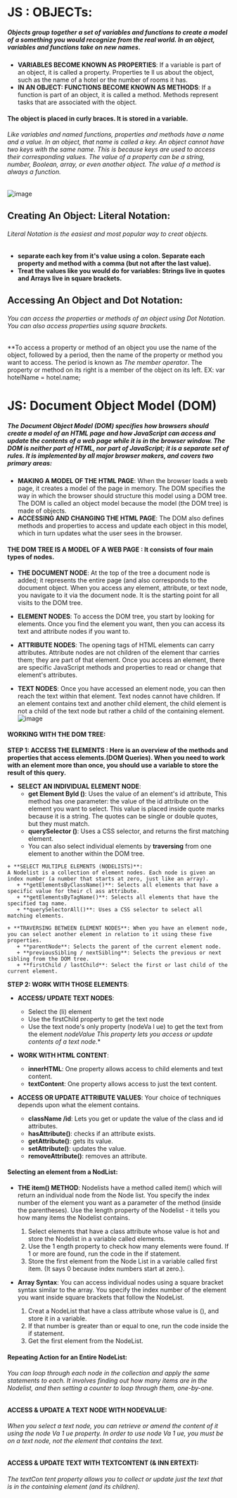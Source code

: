 # JS : OBJECTs:
##### Objects group together a set of variables and functions to create a model of a something you would recognize from the real world. In an object, variables and functions take on new names.
+ **VARIABLES BECOME KNOWN AS PROPERTIES**: If a variable is part of an object, it is called a property. Properties te ll us about the object, such as the name of a hotel or the number of rooms it has.
+ **IN AN OBJECT: FUNCTIONS BECOME KNOWN AS METHODS**: If a function is part of an object, it is called a method. Methods represent tasks that are associated with the object.

#### The object is placed in curly braces. It is stored in a variable. 
###### Like variables and named functions, properties and methods have a name and a value. In an object, that name is called a key. An object cannot have two keys with the same name. This is because keys are used to access their corresponding values. The value of a property can be a string, number, Boolean, array, or even another object. The value of a method is always a function.
![image](https://cdn.programiz.com/sites/tutorial2program/files/javascript-object-properties.png)

## Creating An Object: Literal Notation:
###### Literal Notation is the easiest and most popular way to creat objects.
+  **separate each key from it's value using a colon. Separate each property and method with a comma (but not after the last value).**
+ **Treat the values like you would do for variables: Strings live in quotes and Arrays live in square brackets.**

## Accessing An Object and Dot Notation:
###### You can access the properties or methods of an object using Dot Notation. You can also access properties using square brackets.
**To access a property or method of an object you use the name of the object, followed by a period, then the name of the property or method you want to access. 
The period is known as *The member operator*. The property or method on its right is a member of the object on its left. EX: var hotelName = hotel.name;

# JS: Document Object Model (DOM)
##### The Document Object Model (DOM) specifies how browsers should create a model of an HTML page and how JavaScript can access and update the contents of a web page while it is in the browser window. The DOM is neither part of HTML, nor part of JavaScript; it is a separate set of rules. It is implemented by all major browser makers, and covers two primary areas:
+ **MAKING A MODEL OF THE HTML PAGE**: When the browser loads a web page, it creates a model of the page in memory.
The DOM specifies the way in which the browser should structure this model using a DOM tree. The DOM is called an object model because the model (the DOM tree) is made of objects.
+ **ACCESSING AND CHANGING THE HTML PAGE**: The DOM also defines methods and properties to access and update each object in this model, which in turn updates what the user sees in the browser.

#### THE DOM TREE IS A MODEL OF A WEB PAGE : It consists of four main types of nodes.
+ **THE DOCUMENT NODE**: At the top of the tree a document node is added; it represents the entire page (and also corresponds to the document object. When you access any element, attribute, or text node, you navigate to it via the document node. It is the starting point for all visits to the DOM tree.

+ **ELEMENT NODES**: To access the DOM tree, you start by looking for elements. Once you find the element you want, then you can access its text and attribute nodes if you want to.

+ **ATTRIBUTE NODES**: The opening tags of HTML elements can carry attributes. Attribute nodes are not children of the element thar carries them; they are part of that element. Once you access an element, there are specific JavaScript methods and properties to read or change that element's attributes.

+ **TEXT NODES**: Once you have accessed an element node, you
can then reach the text within that element. Text nodes cannot have children. If an element contains text and another child element, the child element is not a child of the text node but rather a child of the containing element.
![image](https://www.researchgate.net/profile/Jian-Chang-8/publication/254002847/figure/fig1/AS:298235726974978@1448116346303/Example-of-DOM-Node-Tree.png)

#### WORKING WITH THE DOM TREE:
**STEP 1: ACCESS THE ELEMENTS : Here is an overview of the methods and properties that access elements.(DOM Queries).
When you need to work with an element more than once, you should use a variable to store the result of this query.**
   + **SELECT AN INDIVIDUAL ELEMENT NODE**: 
       + **get Element Byld ()**: Uses the value of an element's id attribute, This method has one parameter: the value of the id attribute on the element you want to select. This value is placed inside quote marks because it is a string. The quotes can be single or double quotes, but they must match.
       + **querySelector ()**: Uses a CSS selector, and returns the first matching element.
       + You can also select individual elements by **traversing** from one element to another within the DOM tree.

    + **SELECT MULTIPLE ELEMENTS (NODELISTS)**: 
    A Nodelist is a collection of element nodes. Each node is given an index number (a number that starts at zero, just like an array).
       + **getElementsByClassName()**: Selects all elements that have a specific value for their cl ass attribute.
       + **getElementsByTagName()**: Selects all elements that have the specified tag name.
       + **querySelectorAll()**: Uses a CSS selector to select all matching elements.

    + **TRAVERSING BETWEEN ELEMENT NODES**: When you have an element node, you can select another element in relation to it using these five properties.
       + **parentNode**: Selects the parent of the current element node.
       + **previousSibling / nextSibling**: Selects the previous or next sibling from the DOM tree.
       + **firstChild / lastChild**: Select the first or last child of the current element.

**STEP 2: WORK WITH THOSE ELEMENTS**:
  + **ACCESS/ UPDATE TEXT NODES**:
      + Select the (li) element
      + Use the firstChild property to get the text node
      + Use the text node's only property (nodeVa l ue) to get the text from the element
      **nodeValue* This property lets you access or update contents of a text node.**

  + **WORK WITH HTML CONTENT**: 
      + **innerHTML**: One property allows access to child elements and text content.
      + **textContent**: One property allows access to just the text content.

  + **ACCESS OR UPDATE ATTRIBUTE VALUES**: Your choice of techniques depends upon what the element contains.
      + **className /id**: Lets you get or update the value of the class and id attributes.
      + **hasAttribute()**: checks if an attribute exists.
      + **getAttribute()**: gets its value.
      + **setAttribute()**: updates the value.
      + **removeAttribute()**: removes an attribute.

#### Selecting an element from a NodList: 
+ **THE item() METHOD**: Nodelists have a method called item() which will return an individual node from the
Node list. You specify the index number of the element you want as a parameter of the method (inside the parentheses).
Use the length property of the Nodelist - it tells you how many items the Nodelist contains. 
    1. Select elements that have a class attribute whose value is hot and store the Nodelist in a variable called elements.
    2. Use the 1 ength property to check how many elements were found. If 1 or more are found, run the code in the if statement. 
    3. Store the first element from the Node List in a variable called first item. (It says 0 because index numbers start at zero.).

+ **Array Syntax**: You can access individual nodes using a square bracket syntax similar to the array. You specify the index number of the element you want inside square brackets that follow the NodeList.
     1. Creat a NodeList that have a class attribute whose value is (), and store it in a variable.
     2. If that number is greater than or equal to one, run the code inside the if statement.
     3. Get the first element from the NodeList.

#### Repeating Action for an Entire NodeList:
###### You can loop through each node in the collection and apply the same statements to each. It involves finding out how many items are in the Nodelist, and then setting a counter to loop through them, one-by-one.

#### ACCESS & UPDATE A TEXT NODE WITH NODEVALUE:
###### When you select a text node, you can retrieve or amend the content of it using the node Va 1 ue property. In order to use node Va 1 ue, you must be on a text node, not the element that contains the text.
 #### ACCESS & UPDATE TEXT WITH TEXTCONTENT (& INN ERTEXT):
 ###### The textCon tent property allows you to collect or update just the text that is in the containing element (and its children).

